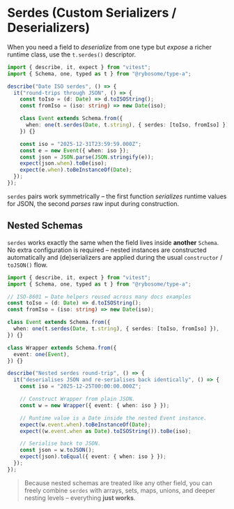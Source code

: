 # Serdes (Custom Serializers / Deserializers)

When you need a field to _deserialize_ from one type but _expose_ a richer
runtime class, use the `t.serdes()` descriptor.

```typescript
import { describe, it, expect } from "vitest";
import { Schema, one, typed as t } from "@rybosome/type-a";

describe("Date ISO serdes", () => {
  it("round-trips through JSON", () => {
    const toIso = (d: Date) => d.toISOString();
    const fromIso = (iso: string) => new Date(iso);

    class Event extends Schema.from({
      when: one(t.serdes(Date, t.string), { serdes: [toIso, fromIso] }),
    }) {}

    const iso = "2025-12-31T23:59:59.000Z";
    const e = new Event({ when: iso });
    const json = JSON.parse(JSON.stringify(e));
    expect(json.when).toBe(iso);
    expect(e.when).toBeInstanceOf(Date);
  });
});
```

`serdes` pairs work symmetrically – the first function _serializes_ runtime
values for JSON, the second _parses_ raw input during construction.

## Nested Schemas

`serdes` works exactly the same when the field lives inside **another**
`Schema`. No extra configuration is required – nested instances are
constructed automatically and (de)serializers are applied during the usual
`constructor` / `toJSON()` flow.

```typescript
import { describe, it, expect } from "vitest";
import { Schema, one, typed as t } from "@rybosome/type-a";

// ISO-8601 ↔ Date helpers reused across many docs examples
const toIso = (d: Date) => d.toISOString();
const fromIso = (iso: string) => new Date(iso);

class Event extends Schema.from({
  when: one(t.serdes(Date, t.string), { serdes: [toIso, fromIso] }),
}) {}

class Wrapper extends Schema.from({
  event: one(Event),
}) {}

describe("Nested serdes round-trip", () => {
  it("deserialises JSON and re-serialises back identically", () => {
    const iso = "2025-12-25T00:00:00.000Z";

    // Construct Wrapper from plain JSON.
    const w = new Wrapper({ event: { when: iso } });

    // Runtime value is a Date inside the nested Event instance.
    expect(w.event.when).toBeInstanceOf(Date);
    expect((w.event.when as Date).toISOString()).toBe(iso);

    // Serialise back to JSON.
    const json = w.toJSON();
    expect(json).toEqual({ event: { when: iso } });
  });
});
```

> Because nested schemas are treated like any other field, you can freely
> combine `serdes` with arrays, sets, maps, unions, and deeper nesting levels –
> everything **just works**.
